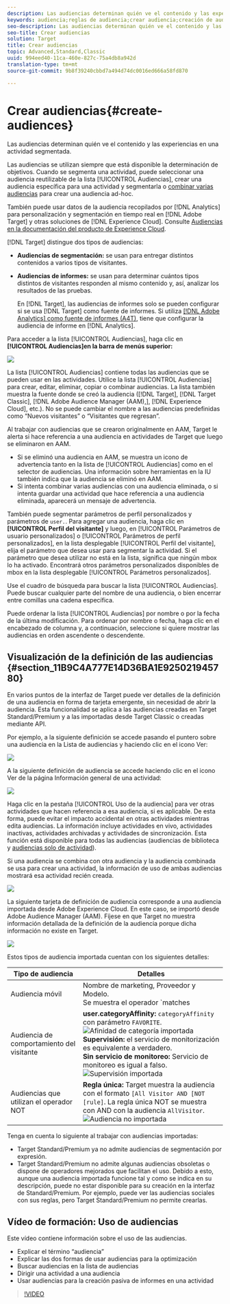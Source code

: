 ```yaml
---
description: Las audiencias determinan quién ve el contenido y las experiencias en una actividad segmentada.
keywords: audiencia;reglas de audiencia;crear audiencia;creación de audiencia;segmentación de audiencia;informe de audiencia;audiencia de informe;segmento;parámetros de perfil personalizados;definición de audiencia;lista de audiencias
seo-description: Las audiencias determinan quién ve el contenido y las experiencias en una actividad segmentada.
seo-title: Crear audiencias
solution: Target
title: Crear audiencias
topic: Advanced,Standard,Classic
uuid: 994eed40-11ca-460e-827c-75a4db8a942d
translation-type: tm+mt
source-git-commit: 9b8f39240cbbd7a494d74dc0016ed666a58fd870

---
```



# Crear audiencias{#create-audiences}

Las audiencias determinan quién ve el contenido y las experiencias en una actividad segmentada.

Las audiencias se utilizan siempre que está disponible la determinación de objetivos. Cuando se segmenta una actividad, puede seleccionar una audiencia reutilizable de la lista [!UICONTROL Audiencias], crear una audiencia específica para una actividad y segmentarla o   [combinar varias audiencias](../../c-target/combining-multiple-audiences.md#concept_A7386F1EA4394BD2AB72399C225981E5) para crear una audiencia ad-hoc.

También puede usar datos de la audiencia recopilados por [!DNL Analytics] para personalización y segmentación en tiempo real en [!DNL Adobe Target] y otras soluciones de [!DNL Experience Cloud]. Consulte [Audiencias en la documentación del producto de Experience Cloud](https://marketing.adobe.com/resources/help/en_US/mcloud/audience_library.html).

[!DNL Target] distingue dos tipos de audiencias:

* **Audiencias de segmentación:** se usan para entregar distintos contenidos a varios tipos de visitantes.
* **Audiencias de informes:** se usan para determinar cuántos tipos distintos de visitantes responden al mismo contenido y, así, analizar los resultados de las pruebas.

   En [!DNL Target], las audiencias de informes solo se pueden configurar si se usa [!DNL Target] como fuente de informes. Si utiliza [ [!DNL Adobe Analytics] como fuente de informes (A4T)](../../c-integrating-target-with-mac/a4t/a4t.md#concept_7540C8C04259434AB6EE33B09F47A1DE), tiene que configurar la audiencia de informe en [!DNL Analytics].

Para acceder a la lista [!UICONTROL Audiencias], haga clic en **[!UICONTROL Audiencias]en la barra de menús superior:**

![](assets/audiences_list.png)

La lista [!UICONTROL Audiencias] contiene todas las audiencias que se pueden usar en las actividades. Utilice la lista [!UICONTROL Audiencias] para crear, editar, eliminar, copiar o combinar audiencias. La lista también muestra la fuente donde se creó la audiencia ([!DNL Target], [!DNL Target Classic], [!DNL Adobe Audience Manager (AAM),], [!DNL Experience Cloud], etc.). No se puede cambiar el nombre a las audiencias predefinidas como “Nuevos visitantes” o “Visitantes que regresan”.

Al trabajar con audiencias que se crearon originalmente en AAM, Target le alerta si hace referencia a una audiencia en actividades de Target que luego se eliminaron en AAM.

* Si se eliminó una audiencia en AAM, se muestra un icono de advertencia tanto en la lista de [!UICONTROL Audiencias] como en el selector de audiencias. Una información sobre herramientas en la IU también indica que la audiencia se eliminó en AAM.
* Si intenta combinar varias audiencias con una audiencia eliminada, o si intenta guardar una actividad que hace referencia a una audiencia eliminada, aparecerá un mensaje de advertencia.

También puede segmentar parámetros de perfil personalizados y parámetros de `user.`. Para agregar una audiencia, haga clic en **[!UICONTROL Perfil del visitante]** y luego, en [!UICONTROL Parámetros de usuario personalizados] o [!UICONTROL Parámetros de perfil personalizados], en la lista desplegable [!UICONTROL Perfil del visitante], elija el parámetro que desea usar para segmentar la actividad. Si el parámetro que desea utilizar no está en la lista, significa que ningún mbox lo ha activado. Encontrará otros parámetros personalizados disponibles de mbox en la lista desplegable [!UICONTROL Parámetros personalizados].

Use el cuadro de búsqueda para buscar la lista [!UICONTROL Audiencias]. Puede buscar cualquier parte del nombre de una audiencia, o bien encerrar entre comillas una cadena específica.

Puede ordenar la lista [!UICONTROL Audiencias] por nombre o por la fecha de la última modificación. Para ordenar por nombre o fecha, haga clic en el encabezado de columna y, a continuación, seleccione si quiere mostrar las audiencias en orden ascendente o descendente.

## Visualización de la definición de las audiencias {#section_11B9C4A777E14D36BA1E925021945780}

En varios puntos de la interfaz de Target puede ver detalles de la definición de una audiencia en forma de tarjeta emergente, sin necesidad de abrir la audiencia. Esta funcionalidad se aplica a las audiencias creadas en Target Standard/Premium y a las importadas desde Target Classic o creadas mediante API.

Por ejemplo, a la siguiente definición se accede pasando el puntero sobre una audiencia en la Lista de audiencias y haciendo clic en el icono Ver:

![](assets/audience_definition_list.png)

A la siguiente definición de audiencia se accede haciendo clic en el icono Ver de la página Información general de una actividad:

![](assets/audience_definition.png)

Haga clic en la pestaña [!UICONTROL Uso de la audiencia] para ver otras actividades que hacen referencia a esa audiencia, si es aplicable. De esta forma, puede evitar el impacto accidental en otras actividades mientras edita audiencias. La información incluye actividades en vivo, actividades inactivas, actividades archivadas y actividades de sincronización. Esta función está disponible para todas las audiencias (audiencias de biblioteca y   [audiencias solo de actividad](../../c-target/creating-activity-only-audience.md#concept_A6BADCF530ED4AE1852E677FEBE68483)).

Si una audiencia se combina con otra audiencia y la audiencia combinada se usa para crear una actividad, la información de uso de ambas audiencias mostrará esa actividad recién creada.

![](assets/audience_definition_list_usage.png)

La siguiente tarjeta de definición de audiencia corresponde a una audiencia importada desde Adobe Experience Cloud. En este caso, se importó desde Adobe Audience Manager (AAM). Fíjese en que Target no muestra información detallada de la definición de la audiencia porque dicha información no existe en Target.

![](assets/audience_definition_mc.png)

Estos tipos de audiencia importada cuentan con los siguientes detalles:

| Tipo de audiencia | Detalles |
|--- |--- |
| Audiencia móvil | Nombre de marketing, Proveedor y Modelo.<br>Se muestra el operador `matches | does not match` en lugar de `equals | does not equal`<br>![Audiencia móvil importada](/help/c-target/c-audiences/assets/imported_mobile_audience.png). |
| Audiencia de comportamiento del visitante | **user.categoryAffinity:** `categoryAffinity` con parámetro `FAVORITE`.<br>![Afinidad de categoría importada](/help/c-target/c-audiences/assets/imported_category_affinity.png)<br>**Supervisión:** el servicio de monitorización es equivalente a verdadero.<br>**Sin servicio de monitoreo:** Servicio de monitoreo es igual a falso.<br>![Supervisión importada](/help/c-target/c-audiences/assets/imported_monitoring.png) |
| Audiencias que utilizan el operador NOT | **Regla única:** Target muestra la audiencia con el formato `[All Visitor AND [NOT [rule]`. La regla única NOT se muestra con AND con la audiencia `AllVisitor`.<br>![Audiencia no importada](/help/c-target/c-audiences/assets/imported_not_audience.png) |

Tenga en cuenta lo siguiente al trabajar con audiencias importadas:

* Target Standard/Premium ya no admite audiencias de segmentación por expresión.
* Target Standard/Premium no admite algunas audiencias obsoletas o dispone de operadores mejorados que facilitan el uso. Debido a esto, aunque una audiencia importada funcione tal y como se indica en su descripción, puede no estar disponible para su creación en la interfaz de Standard/Premium. Por ejemplo, puede ver las audiencias sociales con sus reglas, pero Target Standard/Premium no permite crearlas.

## Vídeo de formación: Uso de audiencias

Este vídeo contiene información sobre el uso de las audiencias.

* Explicar el término “audiencia”
* Explicar las dos formas de usar audiencias para la optimización
* Buscar audiencias en la lista de audiencias
* Dirigir una actividad a una audiencia
* Usar audiencias para la creación pasiva de informes en una actividad

>[!VIDEO](https://video.tv.adobe.com/v/17398)